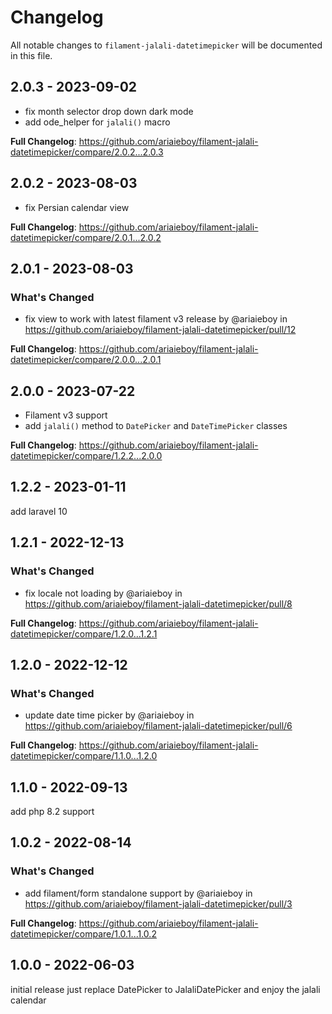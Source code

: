 # Changelog

All notable changes to `filament-jalali-datetimepicker` will be documented in this file.

## 2.0.3 - 2023-09-02

- fix month selector drop down dark mode
- add ode_helper for `jalali()` macro

**Full Changelog**: https://github.com/ariaieboy/filament-jalali-datetimepicker/compare/2.0.2...2.0.3

## 2.0.2 - 2023-08-03

- fix Persian calendar view

**Full Changelog**: https://github.com/ariaieboy/filament-jalali-datetimepicker/compare/2.0.1...2.0.2

## 2.0.1 - 2023-08-03

### What's Changed

- fix view to work with latest filament v3 release by @ariaieboy in https://github.com/ariaieboy/filament-jalali-datetimepicker/pull/12

**Full Changelog**: https://github.com/ariaieboy/filament-jalali-datetimepicker/compare/2.0.0...2.0.1

## 2.0.0 - 2023-07-22

- Filament v3 support
- add `jalali()` method to `DatePicker` and `DateTimePicker` classes

**Full Changelog**: https://github.com/ariaieboy/filament-jalali-datetimepicker/compare/1.2.2...2.0.0

## 1.2.2 - 2023-01-11

add laravel 10

## 1.2.1 - 2022-12-13

### What's Changed

- fix locale not loading by @ariaieboy in https://github.com/ariaieboy/filament-jalali-datetimepicker/pull/8

**Full Changelog**: https://github.com/ariaieboy/filament-jalali-datetimepicker/compare/1.2.0...1.2.1

## 1.2.0 - 2022-12-12

### What's Changed

- update date time picker by @ariaieboy in https://github.com/ariaieboy/filament-jalali-datetimepicker/pull/6

**Full Changelog**: https://github.com/ariaieboy/filament-jalali-datetimepicker/compare/1.1.0...1.2.0

## 1.1.0 - 2022-09-13

add php 8.2 support

## 1.0.2 - 2022-08-14

### What's Changed

- add filament/form standalone support by @ariaieboy in https://github.com/ariaieboy/filament-jalali-datetimepicker/pull/3

**Full Changelog**: https://github.com/ariaieboy/filament-jalali-datetimepicker/compare/1.0.1...1.0.2

## 1.0.0 - 2022-06-03

initial release just replace DatePicker to JalaliDatePicker and enjoy the jalali calendar
